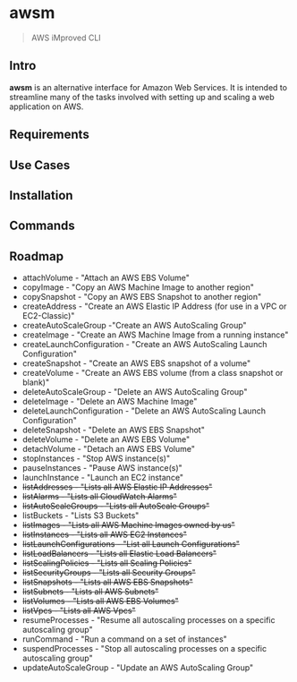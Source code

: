 # awsm
> AWS iMproved CLI

## Intro
**awsm** is an alternative interface for Amazon Web Services. It is intended to streamline many of the tasks involved with setting up and scaling a web application on AWS.

## Requirements

## Use Cases

## Installation

## Commands

## Roadmap
* attachVolume - "Attach an AWS EBS Volume"
* copyImage - "Copy an AWS Machine Image to another region"
* copySnapshot - "Copy an AWS EBS Snapshot to another region"
* createAddress - "Create an AWS Elastic IP Address (for use in a VPC or EC2-Classic)"
* createAutoScaleGroup -"Create an AWS AutoScaling Group"
* createImage - "Create an AWS Machine Image from a running instance"
* createLaunchConfiguration - "Create an AWS AutoScaling Launch Configuration"
* createSnapshot - "Create an AWS EBS snapshot of a volume"
* createVolume - "Create an AWS EBS volume (from a class snapshot or blank)"
* deleteAutoScaleGroup - "Delete an AWS AutoScaling Group"
* deleteImage - "Delete an AWS Machine Image"
* deleteLaunchConfiguration - "Delete an AWS AutoScaling Launch Configuration"
* deleteSnapshot - "Delete an AWS EBS Snapshot"
* deleteVolume - "Delete an AWS EBS Volume"
* detachVolume - "Detach an AWS EBS Volume"
* stopInstances - "Stop AWS instance(s)"
* pauseInstances - "Pause AWS instance(s)"
* launchInstance - "Launch an EC2 instance"
* ~~listAddresses - "Lists all AWS Elastic IP Addresses"~~
* ~~listAlarms - "Lists all CloudWatch Alarms"~~
* ~~listAutoScaleGroups - "Lists all AutoScale Groups"~~
* listBuckets - "Lists S3 Buckets"
* ~~listImages - "Lists all AWS Machine Images owned by us"~~
* ~~listInstances - "Lists all AWS EC2 Instances"~~
* ~~listLaunchConfigurations - "List all Launch Configurations"~~
* ~~listLoadBalancers - "Lists all Elastic Load Balancers"~~
* ~~listScalingPolicies - "Lists all Scaling Policies"~~
* ~~listSecurityGroups - "Lists all Security Groups"~~
* ~~listSnapshots - "Lists all AWS EBS Snapshots"~~
* ~~listSubnets - "Lists all AWS Subnets"~~
* ~~listVolumes - "Lists all AWS EBS Volumes"~~
* ~~listVpcs - "Lists all AWS Vpcs"~~
* resumeProcesses - "Resume all autoscaling processes on a specific autoscaling group"
* runCommand - "Run a command on a set of instances"
* suspendProcesses - "Stop all autoscaling processes on a specific autoscaling group"
* updateAutoScaleGroup - "Update an AWS AutoScaling Group"